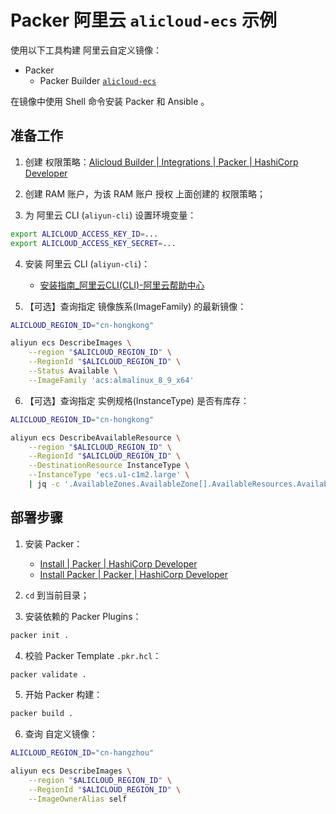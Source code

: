 
# Packer 阿里云 `alicloud-ecs` 示例

使用以下工具构建 阿里云自定义镜像：

- Packer
    - Packer Builder [`alicloud-ecs`](https://github.com/hashicorp/packer-plugin-alicloud)

在镜像中使用 Shell 命令安装 Packer 和 Ansible 。

## 准备工作

1. 创建 权限策略：[Alicloud Builder | Integrations | Packer | HashiCorp Developer](https://developer.hashicorp.com/packer/integrations/hashicorp/alicloud/latest/components/builder/alicloud-ecs#alicloud-ram-permission)

2. 创建 RAM 账户，为该 RAM 账户 授权 上面创建的 权限策略；

3. 为 阿里云 CLI (`aliyun-cli`) 设置环境变量：

```bash
export ALICLOUD_ACCESS_KEY_ID=...
export ALICLOUD_ACCESS_KEY_SECRET=...
```

4. 安装 阿里云 CLI (`aliyun-cli`)：
    - [安装指南_阿里云CLI(CLI)-阿里云帮助中心](https://help.aliyun.com/zh/cli/installation-guide/)

5. 【可选】查询指定 镜像族系(ImageFamily) 的最新镜像：

```bash
ALICLOUD_REGION_ID="cn-hongkong"

aliyun ecs DescribeImages \
    --region "$ALICLOUD_REGION_ID" \
    --RegionId "$ALICLOUD_REGION_ID" \
    --Status Available \
    --ImageFamily 'acs:almalinux_8_9_x64'
```

6. 【可选】查询指定 实例规格(InstanceType) 是否有库存：

```bash
ALICLOUD_REGION_ID="cn-hongkong"

aliyun ecs DescribeAvailableResource \
    --region "$ALICLOUD_REGION_ID" \
    --RegionId "$ALICLOUD_REGION_ID" \
    --DestinationResource InstanceType \
    --InstanceType 'ecs.u1-c1m2.large' \
    | jq -c '.AvailableZones.AvailableZone[].AvailableResources.AvailableResource[].SupportedResources'
```

## 部署步骤

1. 安装 Packer：
   - [Install | Packer | HashiCorp Developer](https://developer.hashicorp.com/packer/install)
   - [Install Packer | Packer | HashiCorp Developer](https://developer.hashicorp.com/packer/tutorials/docker-get-started/get-started-install-cli)

2. `cd` 到当前目录；

3. 安装依赖的 Packer Plugins：

```bash
packer init .
```

4. 校验 Packer Template `.pkr.hcl`：

```bash
packer validate .
```

5. 开始 Packer 构建：

```bash
packer build .
```

6. 查询 自定义镜像：

```bash
ALICLOUD_REGION_ID="cn-hangzhou"

aliyun ecs DescribeImages \
    --region "$ALICLOUD_REGION_ID" \
    --RegionId "$ALICLOUD_REGION_ID" \
    --ImageOwnerAlias self
```
